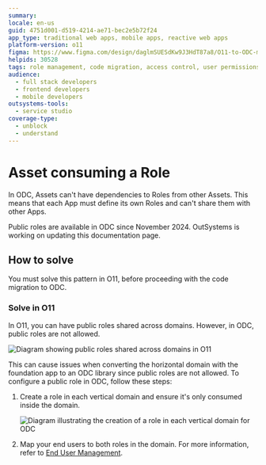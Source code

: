 ```yaml
---
summary:
locale: en-us
guid: 4751d001-d519-4214-ae71-bec2e5b72f24
app_type: traditional web apps, mobile apps, reactive web apps
platform-version: o11
figma: https://www.figma.com/design/daglmSUESdKw9J3HdT87a8/O11-to-ODC-migration?node-id=2350-7746
helpids: 30528
tags: role management, code migration, access control, user permissions, odc
audience:
  - full stack developers
  - frontend developers
  - mobile developers
outsystems-tools:
  - service studio
coverage-type:
  - unblock
  - understand
---
```


# Asset consuming a Role

In ODC, Assets can't have dependencies to Roles from other Assets.
This means that each App must define its own Roles and can't share them with other Apps.

<div class="info" markdown="1">

Public roles are available in ODC since November 2024. OutSystems is working on updating this documentation page. 

</div>

## How to solve

You must solve this pattern in O11, before proceeding with the code migration to ODC.

### Solve in O11

In O11, you can have public roles shared across domains. However, in ODC, public roles are not allowed.

![Diagram showing public roles shared across domains in O11](images/sharing-roles-across-domains-diag.png "Public Roles Across Domains")

This can cause issues when converting the horizontal domain with the foundation app to an ODC library since public roles are not allowed. To configure a public role in ODC, follow these steps:

1. Create a role in each vertical domain and ensure it's only consumed inside the domain.

    ![Diagram illustrating the creation of a role in each vertical domain for ODC](images/create-roles-in-domains-diag.png "Create Role in Each Domain")

1. Map your end users to both roles in the domain. For more information, refer to [End User Management](https://success.outsystems.com/documentation/outsystems_developer_cloud/user_management/roles/).
